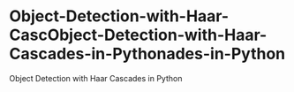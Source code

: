 # Object-Detection-with-Haar-CascObject-Detection-with-Haar-Cascades-in-Pythonades-in-Python
Object Detection with Haar Cascades in Python
